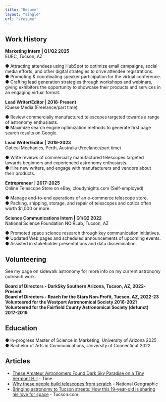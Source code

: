 ```yaml
---
title: "Resume"
layout: "single"
url: "/resume"
---
```


## **Work History**

**Marketing Intern | Q1/Q2 2025**  
EUEC, Tucson, AZ  

● Attracting attendees using HubSpot to optimize email campaigns, social media efforts, and other digital strategies to drive attendee registrations.  
● Promoting & coordinating speaker participation for the virtual conference.  
● Crafting lead generation strategies through workshops and webinars, giving exhibitors the opportunity to showcase their products and services in an engaging virtual format.  

**Lead Writer/Editor | 2018-Present**  
iQuese Media (Freelance/part time)  

● Review commercially manufactured telescopes targeted towards a range of astronomy enthusiasts.  
● Maximize search engine optimization methods to generate first page search results on Google.  

**Lead Writer/Editor | 2019-2023**  
Optical Mechanics, Perth, Australia (Freelance/part time)  

● Write reviews of commercially manufactured telescopes targeted towards beginners and experienced astronomy enthusiasts.  
● Hire new writers, and engage with manufacturers and vendors about their products.  

**Entrepreneur | 2017-2025**  
Online Telescope Store on eBay, cloudynights.com (Self-employed)  

● Manage end-to-end operations of an e-commerce telescope store.  
● Packing, shipping, storage, and repair of telescopes and optics often worth $1,000 or more.  

**Science Communications Intern | Q1/Q2 2022**  
National Science Foundation NOIRLab, Tucson, AZ  

● Promoted space science research through key communication initiatives.  
● Updated Web pages and scheduled announcements of upcoming events.  
● Assisted in stakeholder presentations and data dissemination.  

## **Volunteering**

See my page on sidewalk astronomy for more info on my current astronomy outreach work.

**Board of Directors - DarkSky Southern Arizona, Tucson, AZ, 2022-Present**  
**Board of Directors - Reach for the Stars Non-Profit, Tucson, AZ, 2022-23**  
**Volunteered for the Westport Astronomical Society 2016-2021**  
**Volunteered for the Fairfield County Astronomical Society (defunct) 2017-2019**  

## **Education**

● In-progress Master of Science in Marketing, University of Arizona 2025  
● Bachelor of Arts in Communications, University of Connecticut 2022

## **Articles**

- [These Amateur Astronomers Found Dark Sky Paradise on a Tiny Vermont Hill](https://time.com/longform/amateur-astronomers-stargazing-photos/) - Time
- [Why these people build telescopes from scratch](https://www.nationalgeographic.com/science/article/telescope-festival) - National Geographic
- [Bringing astronomy to Tucson streets: How this 19-year-old is sharing his love for space](https://tucson.com/article_71f39754-bad3-11ec-aa9b-9bb23a1063c4.html) - Tucson.com